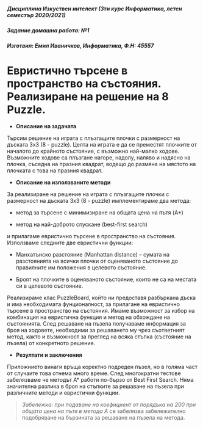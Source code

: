 ﻿##### Дисциплина Изкуствен интелект (3ти курс Информатика, летен семестър 2020/2021)
##### Задание домашна работа: №1
#####  Изготвил: Емил Иваничков, Информатика, Ф.Н: 45557

# Евристично търсене в пространство на състояния. Реализиране на решение на 8 Puzzle.



- **Описание на задачата**

Търсим решение на играта с плъзгащите плочки с размерност на дъската 3x3 (8 - puzzle). Целта на играта е да се преместят плочките от началото до крайното състояние, с възможно най-малко ходове. Възможните ходове са плъзгане нагоре, надолу, наляво и надясно на плочка, съседна на празния квадрат, водещо до размяна на мястото на плочката с това на празния квадрат.

- **Описание на използваните методи** 

За реализиране на решение на играта с плъзгащите плочки с размерност на дъската 3x3 (8 - puzzle) имплементираме два метода:

- метод за търсене с минимизиране на общата цена на пътя (A*) 

-  метод на най-доброто спускане (best-first search) 

и прилагаме евристично търсене в пространство на състояния. 
Използваме следните две евристични функции:

- Манхатънско разстояние (Manhattan distance) – сумата на разстоянията на всички плочки от оценяваното състояние до правилните им положения в целевото състояние.

- Броят на плочките в оценяваното състояние, които не са на местата си в целевото състояние.

Реализираме клас PuzzleBoard, който ни предоставя разбъркана дъска и има необходимата фунционалност, за прилагане на евристично търсене в пространство на състояния. Имаме възможност за избор на комбинация на евристична функция и метод на обхождане на състоянията. След решаване на пъзела получаваме информация за броя на ходовете, необходими за решаването му чрез съответният метод, както и възможност за преглед на всяка стъпка (състояние на пъзела) от конкретното решение.

- **Резултати и заключения**

Приложнието винаги връща коректно подреден пъзел, но в голяма част от случаите това отнема много време. След многократни тестове забелязваме че методът А* работи по-бързо от Best First Search. Няма значителна разлика в броя на стъпките за решаване на пъзела при различните методи и евристични функции.
> *Забележка: при подаване на коефициент от порядъка на 200 при общата цена на пътя в метода А* се забелязва забележително подобряване на бързината за решаване на пъзела на метода.      
> 

